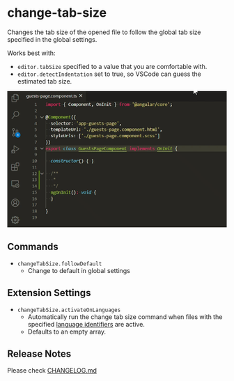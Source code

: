 # change-tab-size

Changes the tab size of the opened file to follow the global tab size specified in the global settings.

Works best with:
- `editor.tabSize` specified to a value that you are comfortable with.
- `editor.detectIndentation` set to true, so VSCode can guess the estimated tab size.

![Preview](./preview/preview_1.gif)

## Commands

- `changeTabSize.followDefault`
    - Change to default in global settings

## Extension Settings

- `changeTabSize.activateOnLanguages`
    - Automatically run the change tab size command when files with the specified [language identifiers](https://code.visualstudio.com/docs/languages/identifiers#_known-language-identifiers) are active.
    - Defaults to an empty array.

## Release Notes

Please check [CHANGELOG.md](./CHANGELOG.md)

